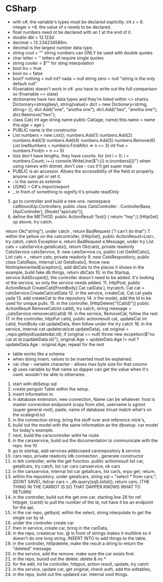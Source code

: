 # CSharp

<!-- SECTION June 26 C# stuff -->
* with c#, the variable's types must be declared explicitly. int x = 6. integer x =6. the value of x needs to be declared. 
* float numbers need ot be declared with an f at the end of it.
* double dbl = 12.123d
* decimal = 12.234234589m.
* decimal is the largest number data type.
* string cool = "" string numbers can ONLY be used with double quotes
* char letter = '' letters all require single quotes
* string cooler = $"" for sting interpolation
* bool tru = true
* bool no = false
* bool? nothing = null
int? nada = null
string zero = null "string is the only default null"
* if(variable) doesn't work in c#. you have to write out the full comparison so if(variable == state)
* dictionaries have two data types and they're listed within <> sharks. 
Dictonrary<string(key), string(value)> dict = new Dictionary<string, stirng> {};
dict.Add("one", "anotha one");
dict.Add("two", "anotha one");
dict.Reemove("two");
* class Cat{
  int age
  string name
  public Cat(age, name)
  this.name = name
  this.age = age
}
* PUBLIC name is the constructor 
* List<int> numbers = new List<int>{};
numbers.Add(1)
numbers.Add(2)
numbers.Add(3)
numbers.Add(4)
numbers.Add(5)
numbers.Remove(6)
List<int> lowNumbers = numbers.FindAll(n => n <= 3)
int five = numbers.Find(n = n == 5)
* lists don't have lengths, they have counts. for (int i = 0; i < numbers.Count; i++)
  console.WriteLine($"i:{i} n:{numbers[i]}")
when using names with dotnet, don't use - cus it'll get super mad.
* PUBLIC is an accessor. Allows the accessibility of the field or property. anyone can get or set it. 
* : is the same as extends
* USING = C#'s import/export
* _ in front of something to signify it's private readOnly

<!-- 1. dotnet-auth, name, cd . file name, dotnet restore to make sure dependencies are there. -->
<!-- 2. comment out in Startup.cs ConfigureAuth(services) -->
<!-- 3. reopen it to bring the run and debug info. don't do add configuration. -->
<!-- 4. create new model. IN C# TO IMPORT / EXPORT THE CLASSES NEED OT BE DEFINED IN NAMESPACES. Namespace catRoundUp.Models; (needs to be defined) public class Cat{
  string mame, get/set, public int Age get/set, public string color get/set, public bool LongHair get/set, public bool Penned get/set. On the class name, cmd/ctrl . generate constructor. -->
5. go to controller and build a new one. namespace catRoundUp.Controllers; public class CatsController : ControllerBase, [ApiController], [Route("api/cats")], 
6. define the METHOD. public ActionResult<string> Test() { return "hey";} [HttpGet] up above, try catch. 
<!-- Return needs to be an action request. not just a "string message" but -->
return Ok("string"), under catch , return BadRequest ("I can't do that")
7. within the yellow on the catcontroller, [HttpGet], public ActionResult<List<Cat>>, try catch, catch Exception e, return BadRequest e.Message, under try List<Cat> cats = catsService.getallcats(), return Ok(cats), private readonly CatsService catsService,
8. new catsService.cs, public List<Cat> GetAllCats(), List<Cat> cats = , return cats;
private readonly 
9. new CatsRespository, public class CatsRepo, internal List<Cat> Getallcats(), throw new NotImplementedException(), add dbCats to the places it shows in the example, build fake db things, return dbCats
10. in the Startup, service.AddScoped<CatsService>(); the controller doesn't need to be added. it's looking ot the service, so only the service needs added.
11. httpPost, public ActionResult<Cat> CreateCat([FromBody] Cat catData ), trycatch, Cat cat = catsService.CreateCat(catData
12. in the service, createCat, Cat cat yada yada
13. add createCat to the repository
14. n the model, add the Id to be used for unique pulls.
15. in the controller, [HttpDelete("{CatId}")] public ActionResult<sting> RemoveCat(int catId), try catch, string message = _catsService.removecat(catId)
16. in the service, RemoveCat, follow the rest
17. in the controller, httpPut catId, public actionresult cat, updateCat int catid, fromBody cat updateData, then follow under the try catch
18. in the service, internal cat updatecat(cat updateData), cat original = _repo.getbyid(updatedat.id); if (original == null) throw new excpetion($"no cat at id:{updateData.id}"), original.Age = updateData.Age != null ? updateData.Age : original.Age; repeat for the rest
<!-- SECTION June 27 lecture -->
* table works like a schema
* when doing insert, values to be inserted must be explained.
* var char - variable character - allows max byte size for that column
* @ uses variable by that name so dapper can get the value when it's used. wouldn't be able to otherwise. 

1. start with dbSetup sql
2. create penguin Table within the setup. 
3. insert information in.
4. in database extension, new connection, Name can be whatever. host is master connection endpooint (copy from site), username is sgroot (super general root), paste, name of database (must match what's on the scalegrid.io)
5. in the connection string, bring the stuff over and reference mick's, 
6. build out the model with the same information as the dbsetup. car model for today's example.
7. next, build the carscontroller witht he route
8. in the carsservice, build out the documentation to communicate with the repo. line 10
9. go to startup, add services.addscoped carsrepository & service.
10. cars repo, private readonly idb connection , generate constructor
11. in teh controller, write the get function. public actionresult list car, getallcars, try catch, list car cars carsservice, ok cars
12. in the carsservice, internal list car getallcars, list car/s, erpo get, return,
13. within the repository, under getallcars, string sql = "select * from cars;"; (DONT SAVE), listcar cars = _db.query<car>(sql).tolist(); return cars; (THE THING IN THE CARROT IS SO THAT DAPPER KNOWS WHAT TO RETURN)
14. in the controller, build out the get one car. starting line 28 for ref. httpget, {carId} to pull the number of the id, not have it be an endpoint for the api,
15. in the car repo, getbyid, within the select, string interpolate to get the single car by id.
16. under the controller create car
17. then in service, create car, bring in the carData,
18. in the repo, createcar too. @ in front of strings makes it multiline so it doesn't do one long string. INSERT INTO to add things to the table.  
19. in the controller, htttpdelete, make the result a string to return the "deleted" message. 
20. in the service, add the remove. make sure the car exists first.
21. in the repo, buiold out the delete. delete & no *
22. for the edit, int he controller, httpput, action result, update, try catch
23. in the service, update car, get original, check auth, add the editables, 
24. in the repo, build out the updated car. internal void things. 